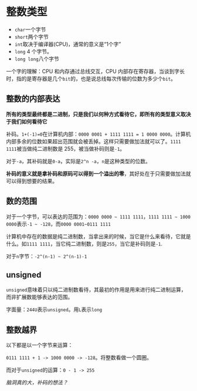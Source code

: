 # 整数类型

- `char`一个字节
- `short`两个字节
- `int`取决于编译器(CPU)，通常的意义是“1个字”
- `long` 4 个字节。
- `long long`八个字节

一个字的理解：CPU 和内存通过总线交互，CPU 内部存在寄存器，当谈到字长时，指的是寄存器是几个`bit`的，也是说总线每次传输的位数为多少个`bit`。

## 整数的内部表达

**所有的类型最终都是二进制，只是我们以何种方式看待它，即所有的类型意义取决于我们如何看待它**

补码。`1+(-1)=0`在计算机内部：`0000 0001 + 1111 1111 = 1 0000 0000`。计算机内部多余的位数如果超出范围就会被丢掉。这样只需要做加法就可以了。`1111 1111`被当做纯二进制数是 255，被当做补码则是`-1`。

对于`-a`，其补码就是`0-a`，实际是`2^n -a`，`n`是这种类型的位数。

**补码的意义就是拿补码和原码可以得到一个溢出的零**，其好处在于只需要做加法就可以得到想要的结果。

## 数的范围

对于一个字节，可以表达的范围为：`0000 0000 ~ 1111 1111`，`1111 1111 ~ 1000 0000`表示`-1 ~ -128`，而`0000 0001~0111 1111`

计算机中存在的数据是纯二进制数，当拿出来的时候，当它是什么来看待，它就是什么。如`1111 1111`，当它纯二进制数，则是`255`，当它是补码则是`-1`.

对于`n`字节：`-2^(n-1) ~ 2^(n-1)-1`

## unsigned

`unsigned`意味着只以纯二进制数看待，其最初的作用是用来进行纯二进制运算，而非扩展数能够表达的范围。

字面量：`244U`表示`unsigned`。用`L`表示`long`

## 整数越界

以下都是以一个字节来运算：

`0111 1111 + 1 -> 1000 0000 -> -128`。将整数看做一个圆圈。

而对于`unsigned`的运算：`0 - 1 -> 255`

*脑洞真的大，补码的想法？*